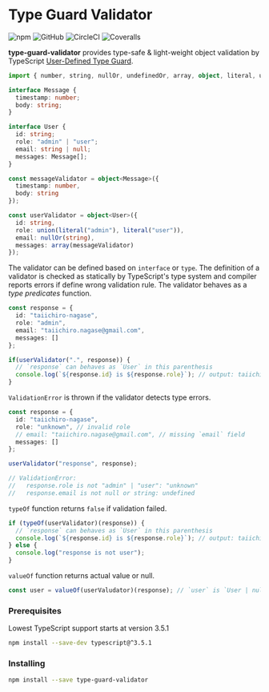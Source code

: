 # Type Guard Validator

![npm](https://img.shields.io/npm/v/type-guard-validator)
![GitHub](https://img.shields.io/github/license/taiichiro-nagase/type-guard-validator)
![CircleCI](https://img.shields.io/circleci/build/github/taiichiro-nagase/type-guard-validator/develop)
![Coveralls](https://img.shields.io/coveralls/github/taiichiro-nagase/type-guard-validator)

**type-guard-validator** provides type-safe & light-weight object validation by TypeScript [User-Defined Type Guard](https://www.typescriptlang.org/docs/handbook/advanced-types.html#using-type-predicates).

```typescript
import { number, string, nullOr, undefinedOr, array, object, literal, union } from "type-guard-validator";

interface Message {
  timestamp: number;
  body: string;
}

interface User {
  id: string;
  role: "admin" | "user";
  email: string | null;
  messages: Message[];
}

const messageValidator = object<Message>({
  timestamp: number,
  body: string
});

const userValidator = object<User>({
  id: string,
  role: union(literal("admin"), literal("user")),
  email: nullOr(string),
  messages: array(messageValidator)
});
```

The validator can be defined based on `interface` or `type`.
The definition of a validator is checked as statically by TypeScript's type system and compiler reports errors if define wrong validation rule.
The validator behaves as a *type predicates* function.

```typescript
const response = {
  id: "taiichiro-nagase",
  role: "admin",
  email: "taiichiro.nagase@gmail.com",
  messages: []
};

if(userValidator(".", response)) {
  // `response` can behaves as `User` in this parenthesis
  console.log(`${response.id} is ${response.role}`); // output: taiichiro-nagase is admin
}
```

`ValidationError` is thrown if the validator detects type errors.

```typescript
const response = {
  id: "taiichiro-nagase",
  role: "unknown", // invalid role
  // email: "taiichiro.nagase@gmail.com", // missing `email` field
  messages: []
};

userValidator("response", response);

// ValidationError:
//   response.role is not "admin" | "user": "unknown"
//   response.email is not null or string: undefined
```

`typeOf` function returns `false` if validation failed.

```typescript
if (typeOf(userValidator)(response)) {
  // `response` can behaves as `User` in this parenthesis
  console.log(`${response.id} is ${response.role}`); // output: taiichiro-nagase is admin
} else {
  console.log("response is not user");
}
```

`valueOf` function returns actual value or null.

```typescript
const user = valueOf(userValudator)(response); // `user` is `User | null`
```

### Prerequisites

Lowest TypeScript support starts at version 3.5.1

```bash
npm install --save-dev typescript@^3.5.1
```

### Installing

```bash
npm install --save type-guard-validator
```
